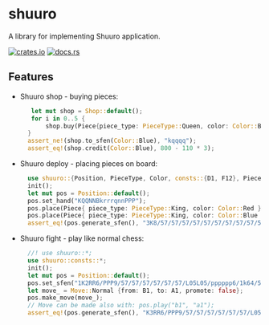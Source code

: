 # shuuro

A library for implementing Shuuro application.

[![crates.io](https://img.shields.io/crates/v/shuuro.svg)](https://crates.io/crates/shuuro)
[![docs.rs](https://docs.rs/shuuro/badge.svg)](https://docs.rs/shuuro/latest/shuuro/)

## Features

- Shuuro shop - buying pieces:

  ```rust
     let mut shop = Shop::default();
     for i in 0..5 {
         shop.buy(Piece{piece_type: PieceType::Queen, color: Color::Blue});
    }
    assert_ne!(shop.to_sfen(Color::Blue), "kqqqq");
    assert_eq!(shop.credit(Color::Blue), 800 - 110 * 3);
  ```

- Shuuro deploy - placing pieces on board:

  ```rust
    use shuuro::{Position, PieceType, Color, consts::{D1, F12}, Piece, init};
    init();
    let mut pos = Position::default();
    pos.set_hand("KQQNNBkrrrqnnPPP");
    pos.place(Piece{ piece_type: PieceType::King, color: Color::Red }, D1);
    pos.place(Piece{ piece_type: PieceType::King, color: Color::Blue }, F12);
    assert_eq!(pos.generate_sfen(), "3K8/57/57/57/57/57/57/57/57/57/57/5k6 r q3r2n2QB2N3P 1");
  ```

- Shuuro fight - play like normal chess:
  ```rust
    //! use shuuro::*;
    use shuuro::consts::*;
    init();
    let mut pos = Position::default();
    pos.set_sfen("1K2RR6/PPP9/57/57/57/57/57/57/L05L05/pppppp6/1k64/57 r - 1");
    let move_ = Move::Normal {from: B1, to: A1, promote: false};
    pos.make_move(move_);
    // Move can be made also with: pos.play("b1", "a1");
    assert_eq!(pos.generate_sfen(), "K3RR6/PPP9/57/57/57/57/57/57/L05L05/pppppp6/1k55/57 b - 2");
  ```
